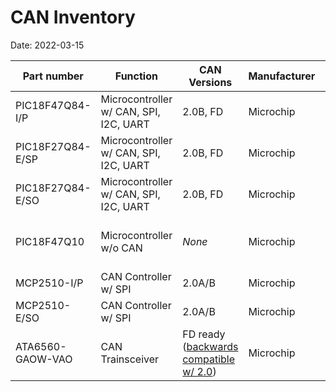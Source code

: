 # CAN Inventory

Date: 2022-03-15  

Part number | Function | CAN Versions | Manufacturer | Pins | Mounting | Count | Datasheet | Notes
--- | --- | --- | --- | --- | --- | --- | --- | ---
PIC18F47Q84-I/P | Microcontroller w/ CAN, SPI, I2C, UART | 2.0B, FD | Microchip | 40 | PDIP | 12 | [URL](https://ww1.microchip.com/downloads/en/DeviceDoc/PIC18F27-47-57Q84-Data-Sheet-40002213D.pdf) | 1 in Curiosity HPC
PIC18F27Q84-E/SP | Microcontroller w/ CAN, SPI, I2C, UART | 2.0B, FD | Microchip | 28 | SPDIP | 42 | [URL](https://ww1.microchip.com/downloads/en/DeviceDoc/PIC18F27-47-57Q84-Data-Sheet-40002213D.pdf) |
PIC18F27Q84-E/SO | Microcontroller w/ CAN, SPI, I2C, UART | 2.0B, FD | Microchip | 28 | SOIC | 2 | [URL](https://ww1.microchip.com/downloads/en/DeviceDoc/PIC18F27-47-57Q84-Data-Sheet-40002213D.pdf) |
PIC18F47Q10 | Microcontroller w/o CAN | _None_ | Microchip | 40 | PDIP | 2 | [URL](https://ww1.microchip.com/downloads/en/DeviceDoc/PIC18F27-47Q10-Data-Sheet-40002043E.pdf) | Original on Curiosity HPC
MCP2510-I/P | CAN Controller w/ SPI | 2.0A/B | Microchip | 18 | PDIP | 5 | [URL](https://www.onlinecomponents.com/en/datasheet/mcp2510ip-44792364/) 
MCP2510-E/SO | CAN Controller w/ SPI | 2.0A/B | Microchip | 18 | SOIC | 1 | [URL](https://www.onlinecomponents.com/en/datasheet/mcp2510ip-44792364/) | For CDH
ATA6560-GAOW-VAO | CAN Trainsceiver | FD ready ([backwards compatible w/ 2.0](https://www.can-cia.org/fileadmin/resources/documents/proceedings/2015_esparza.pdf)) | Microchip | 8 | SOIC | 2 | [URL](https://ww1.microchip.com/downloads/en/DeviceDoc/20005991B.pdf)

